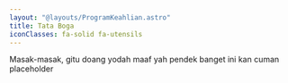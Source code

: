 ```yaml
---
layout: "@layouts/ProgramKeahlian.astro"
title: Tata Boga
iconClasses: fa-solid fa-utensils
---
```


Masak-masak, gitu doang yodah
maaf yah pendek banget ini kan cuman placeholder
